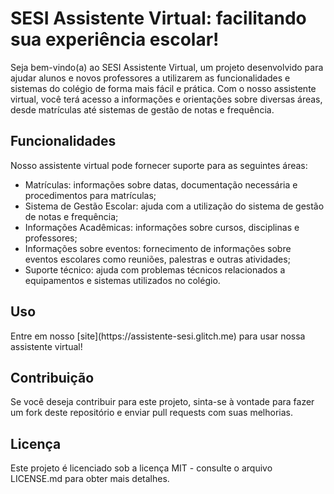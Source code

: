 <div>
  <h1>SESI Assistente Virtual: facilitando sua experiência escolar!</h1>
  <p>Seja bem-vindo(a) ao SESI Assistente Virtual, um projeto desenvolvido para ajudar alunos e novos professores a utilizarem as funcionalidades e sistemas do colégio de forma mais fácil e prática. Com o nosso assistente virtual, você terá acesso a informações e orientações sobre diversas áreas, desde matrículas até sistemas de gestão de notas e frequência.</p>
  <h2>Funcionalidades</h2>
  <p>Nosso assistente virtual pode fornecer suporte para as seguintes áreas:</p>
  <ul>
    <li>Matrículas: informações sobre datas, documentação necessária e procedimentos para matrículas;</li>
    <li>Sistema de Gestão Escolar: ajuda com a utilização do sistema de gestão de notas e frequência;</li>
    <li>Informações Acadêmicas: informações sobre cursos, disciplinas e professores;</li>
    <li>Informações sobre eventos: fornecimento de informações sobre eventos escolares como reuniões, palestras e outras atividades;</li>
    <li>Suporte técnico: ajuda com problemas técnicos relacionados a equipamentos e sistemas utilizados no colégio.</li>
  </ul>
  <h2>Uso</h2>
  <p>Entre em nosso [site](https://assistente-sesi.glitch.me) para usar nossa assistente virtual!</p>
  <h2>Contribuição</h2>
  <p>Se você deseja contribuir para este projeto, sinta-se à vontade para fazer um fork deste repositório e enviar pull requests com suas melhorias.</p>
  <h2>Licença</h2>
  <p>Este projeto é licenciado sob a licença MIT - consulte o arquivo LICENSE.md para obter mais detalhes.</p>
</div>
